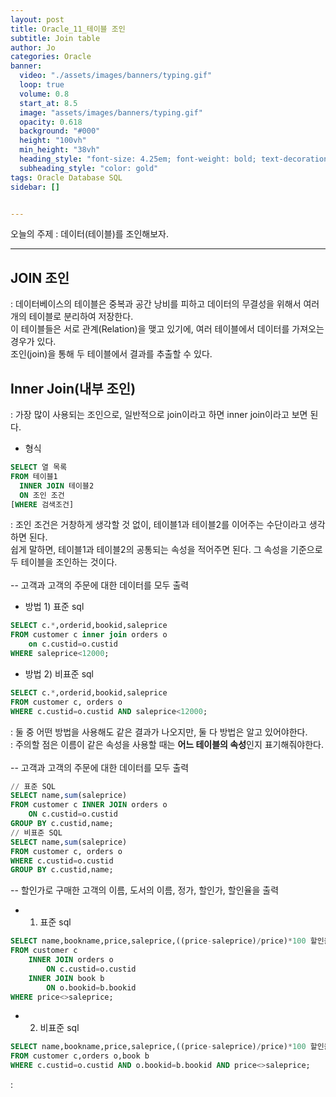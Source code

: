 ```yaml
---
layout: post
title: Oracle_11_테이블 조인
subtitle: Join table
author: Jo
categories: Oracle
banner:
  video: "./assets/images/banners/typing.gif"
  loop: true
  volume: 0.8
  start_at: 8.5
  image: "assets/images/banners/typing.gif"
  opacity: 0.618
  background: "#000"
  height: "100vh"
  min_height: "38vh"
  heading_style: "font-size: 4.25em; font-weight: bold; text-decoration: underline"
  subheading_style: "color: gold"
tags: Oracle Database SQL
sidebar: []


---
```


오늘의 주제 : 데이터(테이블)를 조인해보자. <br>
 * * *
 
## JOIN 조인
: 데이터베이스의 테이블은 중복과 공간 낭비를 피하고 데이터의 무결성을 위해서 여러 개의 테이블로 분리하여 저장한다.<br>
이 테이블들은 서로 관계(Relation)을 맺고 있기에, 여러 테이블에서 데이터를 가져오는 경우가 있다.<br>
조인(join)을 통해 두 테이블에서 결과를 추출할 수 있다.<br>

## Inner Join(내부 조인)
: 가장 많이 사용되는 조인으로, 일반적으로 join이라고 하면 inner join이라고 보면 된다.
- 형식
```sql
SELECT 열 목록
FROM 테이블1
  INNER JOIN 테이블2
  ON 조인 조건
[WHERE 검색조건]
```
: 조인 조건은 거창하게 생각할 것 없이, 테이블1과 테이블2를 이어주는 수단이라고 생각하면 된다.<br>
쉽게 말하면, 테이블1과 테이블2의 공통되는 속성을 적어주면 된다. 그 속성을 기준으로 두 테이블을 조인하는 것이다.<br><br>
-- 고객과 고객의 주문에 대한 데이터를 모두 출력
- 방법 1) 표준 sql
```sql
SELECT c.*,orderid,bookid,saleprice
FROM customer c inner join orders o
    on c.custid=o.custid
WHERE saleprice<12000;
```
- 방법 2) 비표준 sql
```sql
SELECT c.*,orderid,bookid,saleprice
FROM customer c, orders o
WHERE c.custid=o.custid AND saleprice<12000;
```
: 둘 중 어떤 방법을 사용해도 같은 결과가 나오지만, 둘 다 방법은 알고 있어야한다.<br>
: 주의할 점은 이름이 같은 속성을 사용할 때는 <b>어느 테이블의 속성</b>인지 표기해줘야한다.<br><br>
-- 고객과 고객의 주문에 대한 데이터를 모두 출력
```sql
// 표준 SQL
SELECT name,sum(saleprice)
FROM customer c INNER JOIN orders o
    ON c.custid=o.custid
GROUP BY c.custid,name;
// 비표준 SQL
SELECT name,sum(saleprice)
FROM customer c, orders o
WHERE c.custid=o.custid
GROUP BY c.custid,name;
```

-- 할인가로 구매한 고객의 이름, 도서의 이름, 정가, 할인가, 할인율을 출력
- 1) 표준 sql
```sql
SELECT name,bookname,price,saleprice,((price-saleprice)/price)*100 할인율
FROM customer c
    INNER JOIN orders o
        ON c.custid=o.custid
    INNER JOIN book b
        ON o.bookid=b.bookid
WHERE price<>saleprice;
```
- 2) 비표준 sql
```sql
SELECT name,bookname,price,saleprice,((price-saleprice)/price)*100 할인율
FROM customer c,orders o,book b
WHERE c.custid=o.custid AND o.bookid=b.bookid AND price<>saleprice;
```

: 







